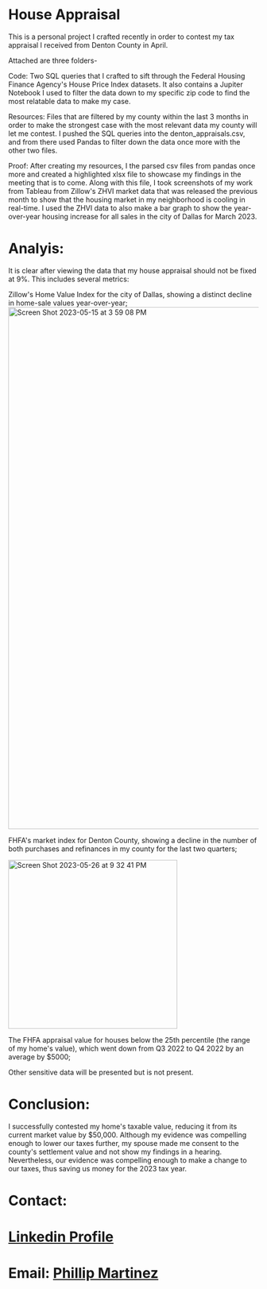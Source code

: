 # House Appraisal
This is a personal project I crafted recently in order to contest my tax appraisal I received from Denton County in April. 

Attached are three folders-

Code: Two SQL queries that I crafted to sift through the Federal Housing Finance Agency's House Price Index datasets. It also contains a Jupiter Notebook I used to filter the data down to my specific zip code to find the most relatable data to make my case.

Resources: Files that are filtered by my county within the last 3 months in order to make the strongest case with the most relevant data my county will let me contest. I pushed the SQL queries into the denton_appraisals.csv, and from there used Pandas to filter down the data once more with the other two files. 

Proof: After creating my resources, I the parsed csv files from pandas once more and created a highlighted xlsx file to showcase my findings in the meeting that is to come. Along with this file, I took screenshots of my work from Tableau from Zillow's ZHVI market data that was released the previous month to show that the housing market in my neighborhood is cooling in real-time. I used the ZHVI data to also make a bar graph to show the year-over-year housing increase for all sales in the city of Dallas for March 2023.

# Analyis:
It is clear after viewing the data that my house appraisal should not be fixed at 9%. This includes several metrics: 

Zillow's Home Value Index for the city of Dallas, showing a distinct decline in home-sale values year-over-year;
<img width="1051" alt="Screen Shot 2023-05-15 at 3 59 08 PM" src="https://github.com/Phil-Mart/house-appraisal/assets/120279988/69b83481-ac62-41d4-a0d6-431e9ca3fc5c">

FHFA's market index for Denton County, showing a decline in the number of both purchases and refinances in my county for the last two quarters;

<img width="340" alt="Screen Shot 2023-05-26 at 9 32 41 PM" src="https://github.com/Phil-Mart/house-appraisal/assets/120279988/5fe02e66-2fc1-4b4b-8fa7-bdefba8cf39a">

The FHFA appraisal value for houses below the 25th percentile (the range of my home's value), which went down from Q3 2022 to Q4 2022 by an average by $5000;

Other sensitive data will be presented but is not present. 

# Conclusion:
I successfully contested my home's taxable value, reducing it from its current market value by $50,000. Although my evidence was compelling enough to lower our taxes further, my spouse made me consent to the county's settlement value and not show my findings in a hearing. Nevertheless, our evidence was compelling enough to make a change to our taxes, thus saving us money for the 2023 tax year. 

# Contact:

# [Linkedin Profile](linkedin.com/in/phil-mart) 

# Email: [Phillip Martinez](PhillipMartinez@my.unt.edu) 
